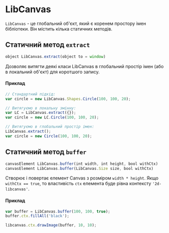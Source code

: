 # LibCanvas

`LibCanvas` - це глобальний об'єкт, який є коренем простору імен бібліотеки.
Він містить кілька статичних методів.

## Статичний метод `extract`

```js
object LibCanvas.extract(object to = window)
```

Дозволяє витягти деякі класи LibCanvas в глобальний простір імен (або в локальний об'єкт) для коротшого запису.
	
#### Приклад

```js
// Стандартний підхід:
var circle = new LibCanvas.Shapes.Circle(100, 100, 20);

// Витягуємо в локальну змінну:
var LC = LibCanvas.extract({});
var circle = new LC.Circle(100, 100, 20);

// Витягуємо в глобальний простір імен:
LibCanvas.extract();
var circle = new Circle(100, 100, 20);
```

## Статичний метод `buffer`

```js
canvasElement LibCanvas.buffer(int width, int height, bool withCtx)
canvasElement LibCanvas.buffer(LibCanvas.Size size, bool withCtx)
```

Створює і повертає елемент Canvas з розміром `width * height`.
Якщо `withCtx == true`, то властивість `ctx` елемента буде рівна контексту `'2d-libcanvas'`.

#### Приклад

```js
var buffer = LibCanvas.buffer(100, 100, true);
buffer.ctx.fillAll('black');

libcanvas.ctx.drawImage(buffer, 10, 10);
```
